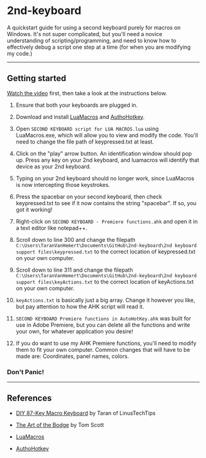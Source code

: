 # 2nd-keyboard

A quickstart guide for using a second keyboard purely for macros on Windows.
It's not super complicated, but you'll need a novice understanding of scripting/programming, and need to know how to effectively debug a script one step at a time (for when you are modifying my code.)

---

## Getting started

[Watch the video](https://youtu.be/Arn8ExQ2Gjg?t=362) first, then take a look at the instructions below.

1. Ensure that both your keyboards are plugged in.
2. Download and install [LuaMacros](http://www.hidmacros.eu/forum/viewtopic.php?f=10&t=241#p794) and [AuthoHotkey](https://autohotkey.com/).
2. Open `SECOND KEYBOARD script for LUA MACROS.lua` using LuaMacros.exe, which will allow you to view and modify the code. You'll need to change the file path of keypressed.txt at least.
4. Click on the "play" arrow button. An identification window should pop up. Press any key on your 2nd keyboard, and luamacros will identify that device as your 2nd keyboard.
5. Typing on your 2nd keyboard should no longer work, since LuaMacros is now intercepting those keystrokes.
6. Press the spacebar on your second keyboard, then check keypressed.txt to see if it now contains the string "spacebar". If so, you got it working!

7. Right-click on `SECOND KEYBOARD - Premiere functions.ahk` and open it in a text editor like notepad++.
8. Scroll down to line 300 and change the filepath `C:\Users\TaranVanHemert\Documents\GitHub\2nd-keyboard\2nd keyboard support files\keypressed.txt` to the correct location of keypressed.txt on your own computer.
9. Scroll down to line 311 and change the filepath `C:\Users\TaranVanHemert\Documents\GitHub\2nd-keyboard\2nd keyboard support files\keyActions.txt` to the correct location of keyActions.txt on your own computer.
10. `keyActions.txt` is basically just a big array. Change it however you like, but pay attention to how the AHK script will read it.
11. `SECOND KEYBOARD Premiere functions in AutoHotKey.ahk` was built for use in Adobe Premiere, but you can delete all the functions and write your own, for whatever application you desire!
12. If you do want to use my AHK Premiere functions, you'll need to modify them to fit your own computer. Common changes that will have to be made are: Coordinates, panel names, colors.


### Don't Panic!

---

## References

* [DIY 87-Key Macro Keyboard](https://www.youtube.com/watch?v=Arn8ExQ2Gjg) by Taran of LinusTechTips

* [The Art of the Bodge](https://www.youtube.com/watch?v=lIFE7h3m40U) by Tom Scott

* [LuaMacros](https://github.com/stevedonovan/LuaMacro)

* [AuthoHotkey](https://github.com/AutoHotkey/AutoHotkey)
